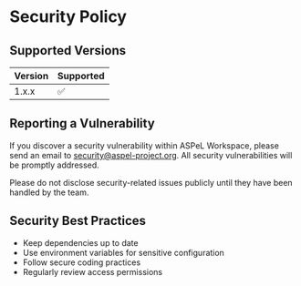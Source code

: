 
# Security Policy

## Supported Versions

| Version | Supported          |
| ------- | ------------------ |
| 1.x.x   | :white_check_mark: |

## Reporting a Vulnerability

If you discover a security vulnerability within ASPeL Workspace, please send an email to security@aspel-project.org. All security vulnerabilities will be promptly addressed.

Please do not disclose security-related issues publicly until they have been handled by the team.

## Security Best Practices

- Keep dependencies up to date
- Use environment variables for sensitive configuration
- Follow secure coding practices
- Regularly review access permissions
